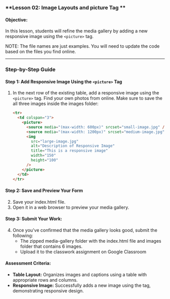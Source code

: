 ### **Lesson 02: Image Layouts and picture Tag **

#### **Objective:**

In this lesson, students will refine the media gallery by adding a new responsive image using the `<picture>` tag.

NOTE: The file names are just examples. You will need to update the code based on the files you find online.

---

### **Step-by-Step Guide**

#### **Step 1: Add Responsive Image Using the `<picture>` Tag**

1. In the next row of the existing table, add a responsive image using the `<picture>` tag. Find your own photos from online. Make sure to save the all three images inside the images folder:
   ```html
   <tr>
     <td colspan="3">
       <picture>
         <source media="(max-width: 600px)" srcset="small-image.jpg" />
         <source media="(max-width: 1200px)" srcset="medium-image.jpg" />
         <img
           src="large-image.jpg"
           alt="Description of Responsive Image"
           title="This is a responsive image"
           width="150"
           height="100"
         />
       </picture>
     </td>
   </tr>
   ```

#### **Step 2: Save and Preview Your Form**

2. Save your index.html file.
3. Open it in a web browser to preview your media gallery.

#### **Step 3: Submit Your Work:**

4. Once you've confirmed that the media gallery looks good, submit the following:
   - The zipped media-gallery folder with the index.html file and images folder that contains 6 images.
   - Upload it to the classwork assignment on Google Classroom

#### **Assessment Criteria:**

- **Table Layout:** Organizes images and captions using a table with appropriate rows and columns.
- **Responsive Image:** Successfully adds a new image using the <picture> tag, demonstrating responsive design.
